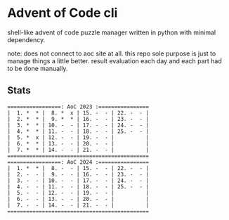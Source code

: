 # Advent of Code cli

shell-like advent of code puzzle manager written in python with minimal dependency.

note: does not connect to aoc site at all. this repo sole purpose is just to manage things a little better.
result evaluation each day and each part had to be done manually.

## Stats
```
=================: AoC 2023 :================
|  1. *  * |  8. *  x | 15. -  - | 22. -  - |
|  2. *  * |  9. *  * | 16. -  - | 23. -  - |
|  3. *  * | 10. -  - | 17. -  - | 24. -  - |
|  4. *  * | 11. -  - | 18. -  - | 25. -  - |
|  5. *  x | 12. -  - | 19. -  - |          |
|  6. *  * | 13. -  - | 20. -  - |          |
|  7. *  * | 14. -  - | 21. -  - |          |
=============================================
=================: AoC 2024 :================
|  1. *  * |  8. -  - | 15. -  - | 22. -  - |
|  2. -  - |  9. -  - | 16. -  - | 23. -  - |
|  3. -  - | 10. -  - | 17. -  - | 24. -  - |
|  4. -  - | 11. -  - | 18. -  - | 25. -  - |
|  5. -  - | 12. -  - | 19. -  - |          |
|  6. -  - | 13. -  - | 20. -  - |          |
|  7. -  - | 14. -  - | 21. -  - |          |
=============================================
```
